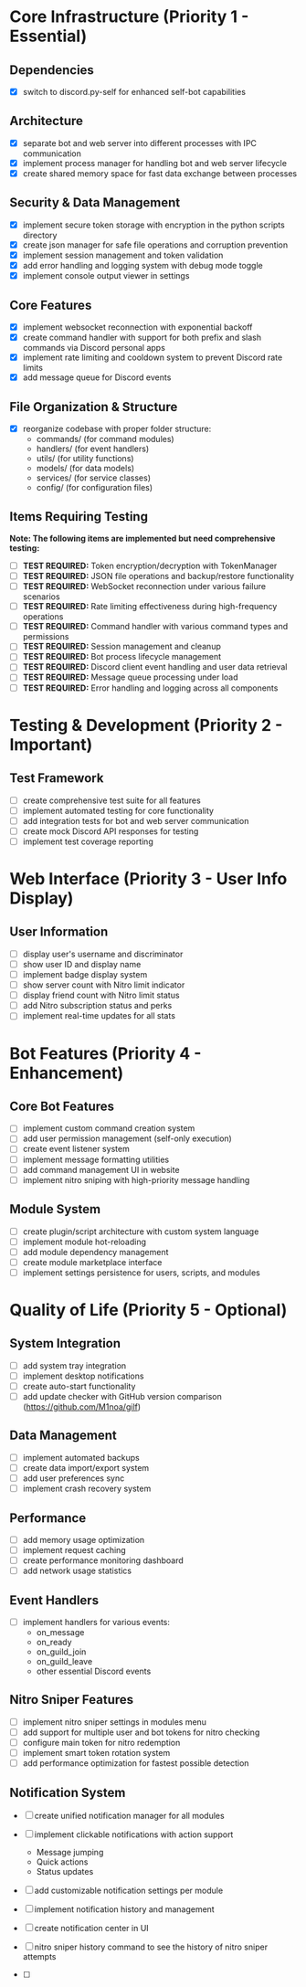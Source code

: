 # Core Infrastructure (Priority 1 - Essential)
## Dependencies
- [x] switch to discord.py-self for enhanced self-bot capabilities

## Architecture
- [x] separate bot and web server into different processes with IPC communication
- [x] implement process manager for handling bot and web server lifecycle
- [x] create shared memory space for fast data exchange between processes

## Security & Data Management
- [x] implement secure token storage with encryption in the python scripts directory
- [x] create json manager for safe file operations and corruption prevention
- [x] implement session management and token validation
- [x] add error handling and logging system with debug mode toggle
- [x] implement console output viewer in settings

## Core Features
- [x] implement websocket reconnection with exponential backoff
- [x] create command handler with support for both prefix and slash commands via Discord personal apps
- [x] implement rate limiting and cooldown system to prevent Discord rate limits
- [x] add message queue for Discord events

## File Organization & Structure
- [x] reorganize codebase with proper folder structure:
  - commands/ (for command modules)
  - handlers/ (for event handlers)
  - utils/ (for utility functions)
  - models/ (for data models)
  - services/ (for service classes)
  - config/ (for configuration files)

## Items Requiring Testing
**Note: The following items are implemented but need comprehensive testing:**
- [ ] **TEST REQUIRED:** Token encryption/decryption with TokenManager
- [ ] **TEST REQUIRED:** JSON file operations and backup/restore functionality
- [ ] **TEST REQUIRED:** WebSocket reconnection under various failure scenarios
- [ ] **TEST REQUIRED:** Rate limiting effectiveness during high-frequency operations
- [ ] **TEST REQUIRED:** Command handler with various command types and permissions
- [ ] **TEST REQUIRED:** Session management and cleanup
- [ ] **TEST REQUIRED:** Bot process lifecycle management
- [ ] **TEST REQUIRED:** Discord client event handling and user data retrieval
- [ ] **TEST REQUIRED:** Message queue processing under load
- [ ] **TEST REQUIRED:** Error handling and logging across all components

# Testing & Development (Priority 2 - Important)
## Test Framework
- [ ] create comprehensive test suite for all features
- [ ] implement automated testing for core functionality
- [ ] add integration tests for bot and web server communication
- [ ] create mock Discord API responses for testing
- [ ] implement test coverage reporting

# Web Interface (Priority 3 - User Info Display)
## User Information
- [ ] display user's username and discriminator
- [ ] show user ID and display name
- [ ] implement badge display system
- [ ] show server count with Nitro limit indicator
- [ ] display friend count with Nitro limit status
- [ ] add Nitro subscription status and perks
- [ ] implement real-time updates for all stats

# Bot Features (Priority 4 - Enhancement)
## Core Bot Features
- [ ] implement custom command creation system
- [ ] add user permission management (self-only execution)
- [ ] create event listener system
- [ ] implement message formatting utilities
- [ ] add command management UI in website
- [ ] implement nitro sniping with high-priority message handling

## Module System
- [ ] create plugin/script architecture with custom system language
- [ ] implement module hot-reloading
- [ ] add module dependency management
- [ ] create module marketplace interface
- [ ] implement settings persistence for users, scripts, and modules

# Quality of Life (Priority 5 - Optional)
## System Integration
- [ ] add system tray integration
- [ ] implement desktop notifications
- [ ] create auto-start functionality
- [ ] add update checker with GitHub version comparison (https://github.com/M1noa/gilf)

## Data Management
- [ ] implement automated backups
- [ ] create data import/export system
- [ ] add user preferences sync
- [ ] implement crash recovery system

## Performance
- [ ] add memory usage optimization
- [ ] implement request caching
- [ ] create performance monitoring dashboard
- [ ] add network usage statistics

## Event Handlers
- [ ] implement handlers for various events:
  - on_message
  - on_ready
  - on_guild_join
  - on_guild_leave
  - other essential Discord events
## Nitro Sniper Features
- [ ] implement nitro sniper settings in modules menu
- [ ] add support for multiple user and bot tokens for nitro checking
- [ ] configure main token for nitro redemption
- [ ] implement smart token rotation system
- [ ] add performance optimization for fastest possible detection

## Notification System
- [ ] create unified notification manager for all modules
- [ ] implement clickable notifications with action support
  - Message jumping
  - Quick actions
  - Status updates
- [ ] add customizable notification settings per module
- [ ] implement notification history and management
- [ ] create notification center in UI
  

- [ ] nitro sniper history command to see the history of nitro sniper attempts
- [ ]
